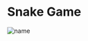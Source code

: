 # Snake Game

![name](https://github.com/andreastmedia/typescript-snake-game/blob/main/.screenshots/snake.jpg)
